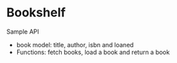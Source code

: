 Bookshelf
=========

Sample API

* book model: title, author, isbn and loaned
* Functions: fetch books, load a book and return a book
